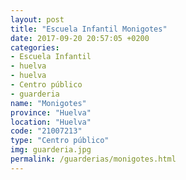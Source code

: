 ```yaml
---
layout: post
title: "Escuela Infantil Monigotes"
date: 2017-09-20 20:57:05 +0200
categories:
- Escuela Infantil
- huelva
- huelva
- Centro público
- guarderia
name: "Monigotes"
province: "Huelva"
location: "Huelva"
code: "21007213"
type: "Centro público"
img: guarderia.jpg
permalink: /guarderias/monigotes.html
---
```

